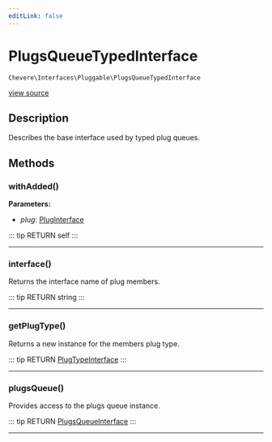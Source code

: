 ```yaml
---
editLink: false
---
```


# PlugsQueueTypedInterface

`Chevere\Interfaces\Pluggable\PlugsQueueTypedInterface`

[view source](https://github.com/chevere/chevere/blob/master/src/Chevere/Interfaces/Pluggable/PlugsQueueTypedInterface.php)

## Description

Describes the base interface used by typed plug queues.

## Methods

### withAdded()

**Parameters:**

- *plug*: [PlugInterface](./PlugInterface.md)

::: tip RETURN
self
:::

---

### interface()

Returns the interface name of plug members.

::: tip RETURN
string
:::

---

### getPlugType()

Returns a new instance for the members plug type.

::: tip RETURN
[PlugTypeInterface](./PlugTypeInterface.md)
:::

---

### plugsQueue()

Provides access to the plugs queue instance.

::: tip RETURN
[PlugsQueueInterface](./PlugsQueueInterface.md)
:::

---
